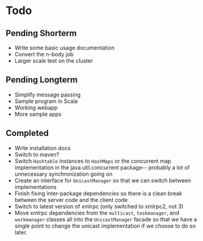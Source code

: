# Todo #
## Pending Shorterm ##
  * Write some basic usage documentation
  * Convert the n-body job
  * Larger scale test on the cluster

## Pending Longterm ##
  * Simplify message passing
  * Sample program in Scala
  * Working webapp
  * More sample apps

## Completed ##
  * Write installation docs
  * Switch to maven?
  * Switch `Hashtable` instances to `HashMaps` or the concurrent map implementation in the java.util.concurrent package-- probably a lot of unnecessary synchronization going on
  * Create an interface for `UnicastManager` so that we can switch between implementations
  * Finish fixing inter-package dependencies so there is a clean break between the server code and the client code
  * Switch to latest version of xmlrpc (only switched to xmlrpc2, not 3)
  * Move xmlrpc dependencies from the `multicast`, `taskmanager`, and `workmanager` classes all into the `UnicastManager` facade so that we have a single point to change the unicast implementation if we choose to do so later.